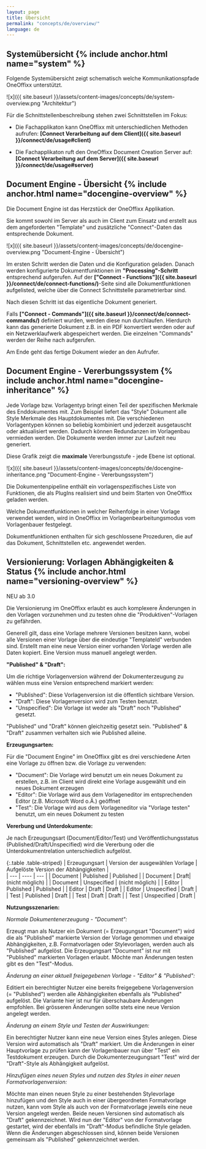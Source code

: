 ```yaml
---
layout: page
title: Übersicht
permalink: "concepts/de/overview/"
language: de
---
```


## Systemübersicht {% include anchor.html name="system" %}

Folgende Systemübersicht zeigt schematisch welche Kommunikationspfade OneOffixx unterstützt. 

![x]({{ site.baseurl }}/assets/content-images/concepts/de/system-overview.png "Architektur")

Für die Schnittstellenbeschreibung stehen zwei Schnittstellen im Fokus:

* Die Fachapplikaton kann OneOffixx mit unterschiedlichen Methoden aufrufen: __[Connect Verarbeitung auf dem Client]({{ site.baseurl }}/connect/de/usage#client)__

* Die Fachapplikaton ruft den OneOffixx Document Creation Server auf: __[Connect Verarbeitung auf dem Server]({{ site.baseurl }}/connect/de/usage#server)__

## Document Engine - Übersicht {% include anchor.html name="docengine-overview" %}

Die Document Engine ist das Herzstück der OneOffixx Applikation. 

Sie kommt sowohl im Server als auch im Client zum Einsatz und erstellt aus dem angeforderten "Template" und zusätzliche "Connect"-Daten das entsprechende Dokument.

![x]({{ site.baseurl }}/assets/content-images/concepts/de/docengine-overview.png "Document-Engine - Übersicht")

Im ersten Schritt werden die Daten und die Konfiguration geladen. Danach werden konfigurierte Dokumentfunktionen im __"Processing"-Schritt__ entsprechend aufgerufen. 
Auf der __["Connect - Functions"]({{ site.baseurl }}/connect/de/connect-functions/)__-Seite sind alle Dokumentfunktionen aufgelisted, welche über die Connect Schnittstelle parametrierbar sind.

Nach diesen Schritt ist das eigentliche Dokument generiert. 

Falls __["Connect - Commands"]({{ site.baseurl }}/connect/de/connect-commands/)__ definiert wurden, werden diese nun durchlaufen. Hierdurch kann das generierte Dokument z.B. in ein PDF konvertiert werden oder auf ein Netzwerklaufwerk abgespeichert werden. Die einzelnen "Commands" werden der Reihe nach aufgerufen.

Am Ende geht das fertige Dokument wieder an den Aufrufer.

## Document Engine - Vererbungssystem {% include anchor.html name="docengine-inheritance" %}

Jede Vorlage bzw. Vorlagentyp bringt einen Teil der spezifischen Merkmale des Enddokumentes mit. Zum Beispiel liefert das "Style" Dokument alle Style Merkmale des Hauptdokumentes mit. Die verschiedenen Vorlagentypen können so beliebig kombiniert und jederzeit ausgetauscht oder aktualisiert werden. Dadurch können Redundanzen im Vorlagenbau vermieden werden. Die Dokumente werden immer zur Laufzeit neu generiert.

Diese Grafik zeigt die __maximale__ Vererbungsstufe - jede Ebene ist optional.

![x]({{ site.baseurl }}/assets/content-images/concepts/de/docengine-inheritance.png "Document-Engine - Vererbungssystem")

Die Dokumentenpipeline enthält ein vorlagenspezifisches Liste von Funktionen, die als PlugIns realisiert sind und beim Starten von OneOffixx geladen werden. 

Welche Dokumentfunktionen in welcher Reihenfolge in einer Vorlage verwendet werden, wird in OneOffixx im Vorlagenbearbeitungsmodus vom Vorlagenbauer festgelegt. 

Dokumentfunktionen enthalten für sich geschlossene Prozeduren, die auf das Dokument, Schnittstellen etc. angewendet werden.

## Versionierung: Vorlagen Abhängigkeiten & Status {% include anchor.html name="versioning-overview" %}

<span class="label label-info">NEU ab 3.0</span>

Die Versionierung im OneOffixx erlaubt es auch komplexere Änderungen in den Vorlagen vorzunehmen und zu testen ohne die "Produktiven"-Vorlagen zu gefährden. 

Generell gilt, dass eine Vorlage mehrere Versionen besitzen kann, wobei alle Versionen einer Vorlage über die eindeutige "TemplateId" verbunden sind. Erstellt man eine neue Version einer vorhanden Vorlage werden alle Daten kopiert. 
Eine Version muss manuell angelegt werden.

__"Published" & "Draft":__

Um die richtige Vorlagenversion während der Dokumenterzeugung zu wählen muss eine Version entsprechend markiert werden:

* "Published": Diese Vorlagenversion ist die öffentlich sichtbare Version.
* "Draft": Diese Vorlagenversion wird zum Testen benutzt.
* "Unspecified": Die Vorlage ist weder als "Draft" noch "Published" gesetzt.

"Published" und "Draft" können gleichzeitig gesetzt sein. "Published" & "Draft" zusammen verhalten sich wie Published alleine.

__Erzeugungsarten:__

Für die "Document Engine" im OneOffixx gibt es drei verschiedene Arten eine Vorlage zu öffnen bzw. die Vorlage zu verwenden:

* "Document": Die Vorlage wird benutzt um ein neues Dokument zu erstellen, z.B. im Client wird direkt eine Vorlage ausgewählt und ein neues Dokument erzeugen
* "Editor": Die Vorlage wird aus dem Vorlageneditor im entsprechenden Editor (z.B. Microsoft Word o.Ä.) geöffnet
* "Test": Die Vorlage wird aus dem Vorlageneditor via "Vorlage testen" benutzt, um ein neues Dokument zu testen

__Vererbung und Unterdokumente:__

Je nach Erzeugungsart (Document/Editor/Test) und Veröffentlichungsstatus (Published/Draft/Unspecified) wird die Vererbung oder die Unterdokumentrelation unterschiedlich aufgelöst. 

{:.table .table-striped}
| Erzeugungsart | Version der ausgewählen Vorlage | Aufgelöste Version der Abhängigkeiten |                      
| --- | ---- | --- |
| Document | Published | Published |
| Document | Draft| (nicht möglich) |
| Document | Unspecified | (nicht möglich) |
| Editor | Published | Published |
| Editor | Draft | Draft |
| Editor | Unspecified | Draft |
| Test | Published | Draft |
| Test | Draft | Draft |
| Test | Unspecified | Draft |

__Nutzungsszenarien:__

_Normale Dokumentenerzeugung - "Document":_

Erzeugt man als Nutzer ein Dokument (= Erzeugungsart "Document") wird die als "Published" markierte Version der Vorlage genommen und etwaige Abhängigkeiten, z.B. Formatvorlagen oder Stylevorlagen, werden auch als "Published" aufgelöst.
Die Erzeugungsart "Document" ist nur mit "Published" markierten Vorlagen erlaubt. Möchte man Änderungen testen gibt es den "Test"-Modus. 

_Änderung an einer aktuell freigegebenen Vorlage - "Editor" & "Published":_

Editiert ein berechtigter Nutzer eine bereits freigegebene Vorlagenversion (= "Published") werden alle Abhängigkeiten ebenfalls als "Published" aufgelöst. Die Variante hier ist nur für überschaubare Änderungen empfohlen. Bei grösseren Änderungen sollte stets eine neue Version angelegt werden.

_Änderung an einem Style und Testen der Auswirkungen:_

Ein berechtigter Nutzer kann eine neue Version eines Styles anlegen. Diese Version wird automatisch als "Draft" markiert. Um die Änderungen in einer Hauptvorlage zu prüfen kann der Vorlagenbauer nun über "Test" ein Testdokument erzeugen. Durch die Dokumenterzeugungsart "Test" wird der "Draft"-Style als Abhängigkeit aufgelöst.

_Hinzufügen eines neuen Styles und nutzen des Styles in einer neuen Formatvorlagenversion:_

Möchte man einen neuen Style zu einer bestehenden Stylevorlage hinzufügen und den Style auch in einer übergeordneten Formatvorlage nutzen, kann vom Style als auch von der Formatvorlage jeweils eine neue Version angelegt werden. Beide neuen Versionen sind automatisch als "Draft" gekennzeichnet. Wird nun der "Editor" von der Formatvorlage gestartet, wird der ebenfalls im "Draft"-Modus befindliche Style geladen. Wenn die Änderungen abgeschlossen sind, können beide Versionen gemeinsam als "Published" gekennzeichnet werden. 